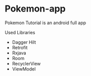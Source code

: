 # Pokemon-app
Pokemon Tutorial is an android full app
 
Used Libraries

- Dagger Hilt
- Retrofit
- Rxjava
- Room
- RecyclerView
- ViewModel
